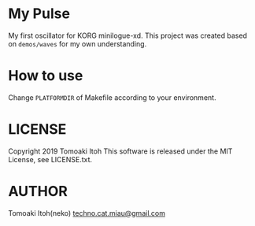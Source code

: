 # My Pulse
My first oscillator for KORG minilogue-xd.
This project was created based on `demos/waves` for my own understanding.

# How to use
Change `PLATFORMDIR` of Makefile according to your environment.

# LICENSE
Copyright 2019 Tomoaki Itoh
This software is released under the MIT License, see LICENSE.txt.

# AUTHOR
Tomoaki Itoh(neko) techno.cat.miau@gmail.com
